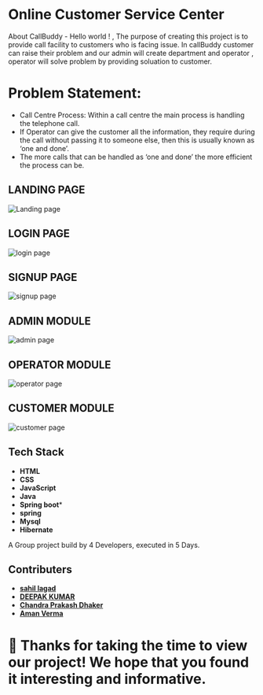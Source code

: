 # Online Customer Service Center

About CallBuddy - Hello world ! , The purpose of creating this project is to provide call facility to customers who is facing issue. In callBuddy customer can raise their problem and our admin will create department and operator , operator will solve problem by providing soluation to customer. 


# Problem Statement:

- Call Centre Process: Within a call centre the main process is handling the telephone call. 
- If Operator can give the customer all the information, they require during the call without passing it to someone else, then this is usually known as ‘one and done’. 
- The more calls that can be handled as ‘one and done’ the more efficient the process can be.



## LANDING PAGE


![Landing page](https://user-images.githubusercontent.com/105967008/214357481-2623a8c3-028d-46d2-9c00-fdddcd812ab8.png)




## LOGIN PAGE


![login page](https://user-images.githubusercontent.com/105967008/214358564-44008bb2-c506-4755-9c75-1a3855b5f1e0.png)


## SIGNUP PAGE

![signup page](https://user-images.githubusercontent.com/105967008/214358765-6f34f9cc-ebbe-4af6-8ba8-efb96b94409a.png)

## ADMIN MODULE


![admin page](https://user-images.githubusercontent.com/105967008/214360666-8db31a61-248d-40c3-9cf7-617304373208.png)


## OPERATOR MODULE 

![operator page](https://user-images.githubusercontent.com/105967008/214360791-c2936582-ffda-4ead-afbb-ccf3db8fd0a7.png)


## CUSTOMER MODULE

![customer page](https://user-images.githubusercontent.com/105967008/214360923-36432e99-3335-4dc4-b7f4-dc7c31e4644e.png)


## Tech Stack 

- **HTML**
- **CSS**
- **JavaScript**
- **Java**
- **Spring boot***
- **spring**
- **Mysql**
- **Hibernate**


A Group project build by 4 Developers, executed in 5 Days.

## Contributers

- **[sahil lagad](https://github.com/sahillagad)**
- **[DEEPAK KUMAR](https://github.com/dee686)**
- **[Chandra Prakash Dhaker](https://github.com/ChanduDhakad)**
- **[Aman Verma](https://github.com/amanvermai30)**

# 🤝 Thanks for taking the time to view our project! We hope that you found it interesting and informative.
